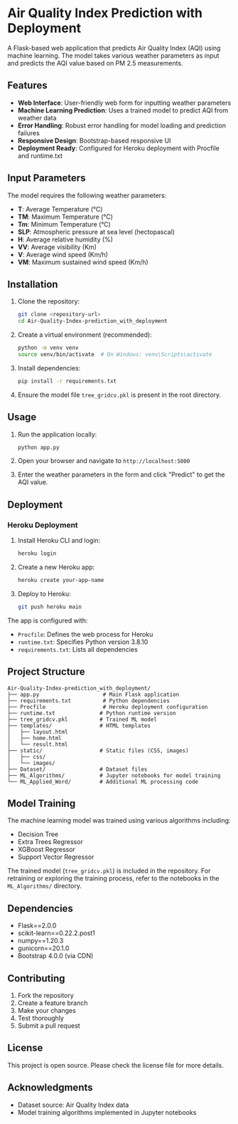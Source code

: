 # Air Quality Index Prediction with Deployment

A Flask-based web application that predicts Air Quality Index (AQI) using machine learning. The model takes various weather parameters as input and predicts the AQI value based on PM 2.5 measurements.

## Features

- **Web Interface**: User-friendly web form for inputting weather parameters
- **Machine Learning Prediction**: Uses a trained model to predict AQI from weather data
- **Error Handling**: Robust error handling for model loading and prediction failures
- **Responsive Design**: Bootstrap-based responsive UI
- **Deployment Ready**: Configured for Heroku deployment with Procfile and runtime.txt

## Input Parameters

The model requires the following weather parameters:

- **T**: Average Temperature (°C)
- **TM**: Maximum Temperature (°C)
- **Tm**: Minimum Temperature (°C)
- **SLP**: Atmospheric pressure at sea level (hectopascal)
- **H**: Average relative humidity (%)
- **VV**: Average visibility (Km)
- **V**: Average wind speed (Km/h)
- **VM**: Maximum sustained wind speed (Km/h)

## Installation

1. Clone the repository:
   ```bash
   git clone <repository-url>
   cd Air-Quality-Index-prediction_with_deployment
   ```

2. Create a virtual environment (recommended):
   ```bash
   python -m venv venv
   source venv/bin/activate  # On Windows: venv\Scripts\activate
   ```

3. Install dependencies:
   ```bash
   pip install -r requirements.txt
   ```

4. Ensure the model file `tree_gridcv.pkl` is present in the root directory.

## Usage

1. Run the application locally:
   ```bash
   python app.py
   ```

2. Open your browser and navigate to `http://localhost:5000`

3. Enter the weather parameters in the form and click "Predict" to get the AQI value.

## Deployment

### Heroku Deployment

1. Install Heroku CLI and login:
   ```bash
   heroku login
   ```

2. Create a new Heroku app:
   ```bash
   heroku create your-app-name
   ```

3. Deploy to Heroku:
   ```bash
   git push heroku main
   ```

The app is configured with:
- `Procfile`: Defines the web process for Heroku
- `runtime.txt`: Specifies Python version 3.8.10
- `requirements.txt`: Lists all dependencies

## Project Structure

```
Air-Quality-Index-prediction_with_deployment/
├── app.py                    # Main Flask application
├── requirements.txt          # Python dependencies
├── Procfile                  # Heroku deployment configuration
├── runtime.txt              # Python runtime version
├── tree_gridcv.pkl          # Trained ML model
├── templates/               # HTML templates
│   ├── layout.html
│   ├── home.html
│   └── result.html
├── static/                  # Static files (CSS, images)
│   ├── css/
│   └── images/
├── Dataset/                 # Dataset files
├── ML_Algorithms/           # Jupyter notebooks for model training
└── ML_Applied_Word/         # Additional ML processing code
```

## Model Training

The machine learning model was trained using various algorithms including:
- Decision Tree
- Extra Trees Regressor
- XGBoost Regressor
- Support Vector Regressor

The trained model (`tree_gridcv.pkl`) is included in the repository. For retraining or exploring the training process, refer to the notebooks in the `ML_Algorithms/` directory.

## Dependencies

- Flask==2.0.0
- scikit-learn==0.22.2.post1
- numpy==1.20.3
- gunicorn==20.1.0
- Bootstrap 4.0.0 (via CDN)

## Contributing

1. Fork the repository
2. Create a feature branch
3. Make your changes
4. Test thoroughly
5. Submit a pull request

## License

This project is open source. Please check the license file for more details.

## Acknowledgments

- Dataset source: Air Quality Index data
- Model training algorithms implemented in Jupyter notebooks
